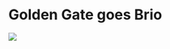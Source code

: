 # Golden Gate goes Brio

<img src="https://github.com/papabricole/laser-cutting/blob/master/Golden%20Gate/resultat.jpg">
